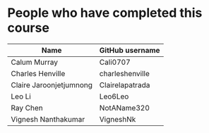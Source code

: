 # People who have completed this course
| Name                     | GitHub username       |
| ------------------------ | --------------------- |
| Calum Murray             | Cali0707              | 
| Charles Henville	       | charleshenville	     |
| Claire Jaroonjetjumnong  | Clairelapatrada       |
| Leo Li                   | Leo6Leo               |
| Ray Chen                 | NotAName320           |
| Vignesh Nanthakumar      | VigneshNk             | 

